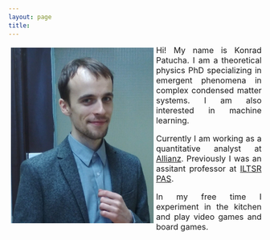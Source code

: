 ```yaml
---
layout: page
title: 
---
```

<img src="ja.jpg" align="left" height="350px" style="margin:5px">
<div style="text-align: justify" markdown="1"><font size="3">
Hi! My name is Konrad Patucha. I am a theoretical physics PhD specializing in emergent phenomena in complex condensed matter systems. I am also interested in machine learning.

Currently I am working as a quantitative analyst at [Allianz](https://www.allianz.de/). Previously I was an assitant professor at [ILTSR PAS](https://www.intibs.pl/).

In my free time I experiment in the kitchen and play video games and board games.
</font></div>
